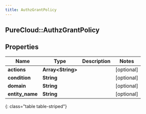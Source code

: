 ```yaml
---
title: AuthzGrantPolicy
---
```

## PureCloud::AuthzGrantPolicy

## Properties

|Name | Type | Description | Notes|
|------------ | ------------- | ------------- | -------------|
| **actions** | **Array&lt;String&gt;** |  | [optional] |
| **condition** | **String** |  | [optional] |
| **domain** | **String** |  | [optional] |
| **entity_name** | **String** |  | [optional] |
{: class="table table-striped"}


